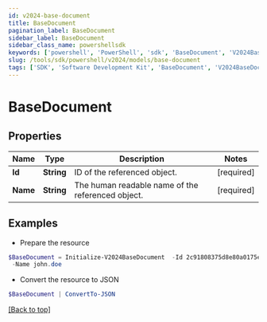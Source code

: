 ```yaml
---
id: v2024-base-document
title: BaseDocument
pagination_label: BaseDocument
sidebar_label: BaseDocument
sidebar_class_name: powershellsdk
keywords: ['powershell', 'PowerShell', 'sdk', 'BaseDocument', 'V2024BaseDocument'] 
slug: /tools/sdk/powershell/v2024/models/base-document
tags: ['SDK', 'Software Development Kit', 'BaseDocument', 'V2024BaseDocument']
---
```



# BaseDocument

## Properties

Name | Type | Description | Notes
------------ | ------------- | ------------- | -------------
**Id** | **String** | ID of the referenced object. | [required]
**Name** | **String** | The human readable name of the referenced object. | [required]

## Examples

- Prepare the resource
```powershell
$BaseDocument = Initialize-V2024BaseDocument  -Id 2c91808375d8e80a0175e1f88a575222 `
 -Name john.doe
```

- Convert the resource to JSON
```powershell
$BaseDocument | ConvertTo-JSON
```


[[Back to top]](#) 


